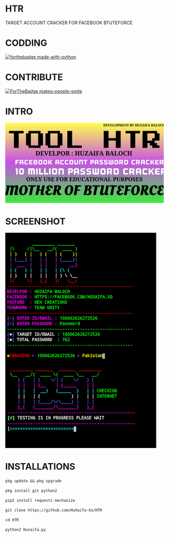 # HTR
TARGET ACCOUNT CRACKER FOR FACEBOOK BTUTEFORCE

# CODDING

[![forthebadge made-with-python](http://ForTheBadge.com/images/badges/made-with-python.svg)](https://www.python.org/)

# CONTRIBUTE

[![ForTheBadge makes-people-smile](http://ForTheBadge.com/images/badges/makes-people-smile.svg)](http://ForTheBadge.com)

# INTRO

![alt-text](https://github.com/HuXaifa-Xo/HTR/blob/Huzaifa/IMG_20200929_071521.jpg)

# SCREENSHOT

![alt-text](https://github.com/HuXaifa-Xo/HTR/blob/Huzaifa/IMG_20200929_080726.jpg)

# INSTALLATIONS

`pkg update && pkg upgrade`

`pkg install git python2`

`pip2 install requests mechanize`

`git clone https://github.com/HuXaifa-Xo/HTR`

`cd HTR`

`python2 Huzaifa.py `
